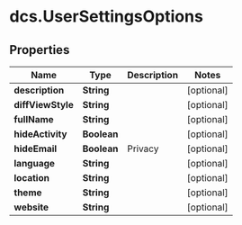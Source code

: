# dcs.UserSettingsOptions

## Properties
Name | Type | Description | Notes
------------ | ------------- | ------------- | -------------
**description** | **String** |  | [optional] 
**diffViewStyle** | **String** |  | [optional] 
**fullName** | **String** |  | [optional] 
**hideActivity** | **Boolean** |  | [optional] 
**hideEmail** | **Boolean** | Privacy | [optional] 
**language** | **String** |  | [optional] 
**location** | **String** |  | [optional] 
**theme** | **String** |  | [optional] 
**website** | **String** |  | [optional] 
